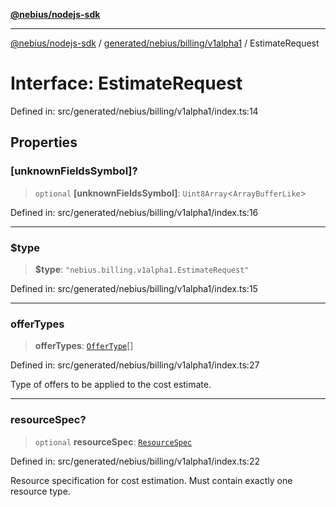 [**@nebius/nodejs-sdk**](../../../../../README.md)

***

[@nebius/nodejs-sdk](../../../../../README.md) / [generated/nebius/billing/v1alpha1](../README.md) / EstimateRequest

# Interface: EstimateRequest

Defined in: src/generated/nebius/billing/v1alpha1/index.ts:14

## Properties

### \[unknownFieldsSymbol\]?

> `optional` **\[unknownFieldsSymbol\]**: `Uint8Array`\<`ArrayBufferLike`\>

Defined in: src/generated/nebius/billing/v1alpha1/index.ts:16

***

### $type

> **$type**: `"nebius.billing.v1alpha1.EstimateRequest"`

Defined in: src/generated/nebius/billing/v1alpha1/index.ts:15

***

### offerTypes

> **offerTypes**: [`OfferType`](../type-aliases/OfferType.md)[]

Defined in: src/generated/nebius/billing/v1alpha1/index.ts:27

Type of offers to be applied to the cost estimate.

***

### resourceSpec?

> `optional` **resourceSpec**: [`ResourceSpec`](ResourceSpec.md)

Defined in: src/generated/nebius/billing/v1alpha1/index.ts:22

Resource specification for cost estimation.
 Must contain exactly one resource type.
